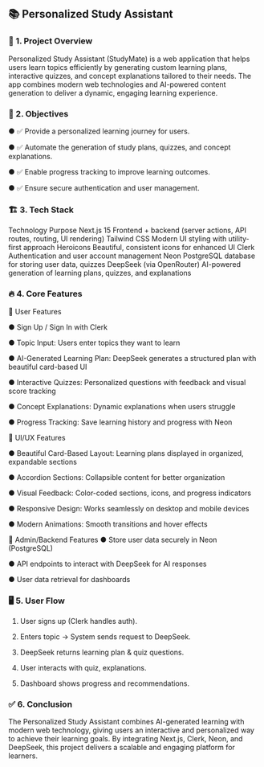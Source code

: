 ## 📚 Personalized Study Assistant

### 📌 1. Project Overview 
Personalized Study Assistant (StudyMate) is a web application that helps users learn topics 
efficiently by generating custom learning plans, interactive quizzes, and concept 
explanations tailored to their needs. 
The app combines modern web technologies and AI-powered content generation to deliver a 
dynamic, engaging learning experience. 

### 🎯 2. Objectives 
●  ✅ Provide a personalized learning journey for users. 
 
●  ✅ Automate the generation of study plans, quizzes, and concept explanations. 
 
●  ✅ Enable progress tracking to improve learning outcomes. 
 
●  ✅ Ensure secure authentication and user management. 
 
### 🏗 3. Tech Stack 
Technology  Purpose 
Next.js 15  Frontend + backend (server actions, API routes, routing, UI 
rendering) 
Tailwind CSS  Modern UI styling with utility-first approach 
Heroicons  Beautiful, consistent icons for enhanced UI 
Clerk  Authentication and user account management 
Neon  PostgreSQL database for storing user data, quizzes 
DeepSeek (via 
OpenRouter) 
AI-powered generation of learning plans, quizzes, and 
explanations 
 
### 🔥 4. Core Features 
🔹 User Features 

●  Sign Up / Sign In with Clerk 
 
●  Topic Input: Users enter topics they want to learn 
 
●  AI-Generated Learning Plan: DeepSeek generates a structured plan with beautiful card-based UI
 
●  Interactive Quizzes: Personalized questions with feedback and visual score tracking
 
●  Concept Explanations: Dynamic explanations when users struggle 
 
●  Progress Tracking: Save learning history and progress with Neon

🔹 UI/UX Features

●  Beautiful Card-Based Layout: Learning plans displayed in organized, expandable sections
 
●  Accordion Sections: Collapsible content for better organization
 
●  Visual Feedback: Color-coded sections, icons, and progress indicators
 
●  Responsive Design: Works seamlessly on desktop and mobile devices
 
●  Modern Animations: Smooth transitions and hover effects 
 
🔹 Admin/Backend Features 
●  Store user data securely in Neon (PostgreSQL) 
 
●  API endpoints to interact with DeepSeek for AI responses 
 
●  User data retrieval for dashboards 
 
### 🖥 5. User Flow 
1.  User signs up (Clerk handles auth). 
 
2.  Enters topic → System sends request to DeepSeek. 
 
3.  DeepSeek returns learning plan & quiz questions. 
 
4.  User interacts with quiz, explanations. 
 
5.  Dashboard shows progress and recommendations. 
 
### ✅ 6. Conclusion 
The Personalized Study Assistant combines AI-generated learning with modern web 
technology, giving users an interactive and personalized way to achieve their learning goals. 
By integrating Next.js, Clerk, Neon, and DeepSeek, this project delivers a scalable and 
engaging platform for learners. 
 